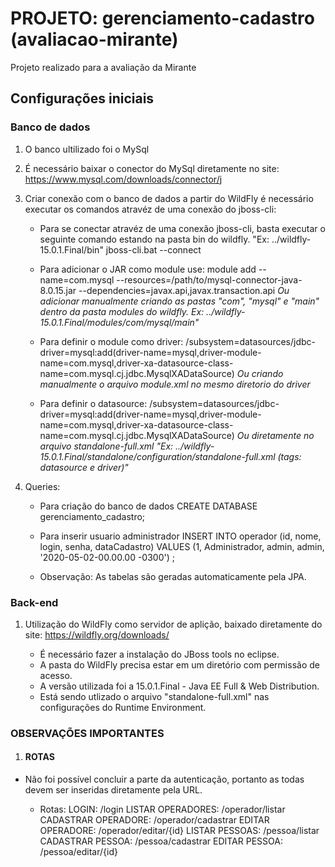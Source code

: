 # PROJETO: gerenciamento-cadastro (avaliacao-mirante)
 Projeto realizado para a avaliação da Mirante

## Configurações iniciais

### Banco de dados
1. O banco ultilizado foi o MySql

2. É necessário baixar o conector do MySql diretamente no site: https://www.mysql.com/downloads/connector/j
3. Criar conexão com o banco de dados a partir do WildFly é necessário executar os comandos atravéz de uma conexão do jboss-cli:

	- Para se conectar atravéz de uma conexão jboss-cli, basta executar o seguinte comando estando na pasta bin do wildfly. "Ex: ../wildfly-15.0.1.Final/bin"
			jboss-cli.bat --connect

	- Para adicionar o JAR como module use: 
			module add --name=com.mysql --resources=/path/to/mysql-connector-java-8.0.15.jar --dependencies=javax.api,javax.transaction.api
	*Ou adicionar manualmente criando as pastas "com", "mysql" e "main" dentro da pasta modules do wildfly. Ex: ../wildfly-15.0.1.Final/modules/com/mysql/main"*

	- Para definir o module como driver:
			/subsystem=datasources/jdbc-driver=mysql:add(driver-name=mysql,driver-module-name=com.mysql,driver-xa-datasource-class-name=com.mysql.cj.jdbc.MysqlXADataSource)
	*Ou criando manualmente o arquivo module.xml no mesmo diretorio do driver*

	- Para definir o datasource:
			/subsystem=datasources/jdbc-driver=mysql:add(driver-name=mysql,driver-module-name=com.mysql,driver-xa-datasource-class-name=com.mysql.cj.jdbc.MysqlXADataSource)
	*Ou diretamente no arquivo standalone-full.xml "Ex:  ../wildfly-15.0.1.Final/standalone/configuration/standalone-full.xml (tags: datasource e driver)"*

3. Queries:

	- Para criação do banco de dados
			CREATE DATABASE gerenciamento_cadastro;

	- Para inserir usuario administrador
			INSERT INTO operador (id, nome, login, senha, dataCadastro) VALUES (1, Administrador, admin, admin, '2020-05-02-00.00.00 -0300') ;

	- Observação: As tabelas são geradas automaticamente pela JPA.

### Back-end
1. Utilização do WildFly como servidor de aplição, baixado diretamente do site: https://wildfly.org/downloads/

	- É necessário fazer a instalação do JBoss tools no eclipse.
	- A pasta do WildFly precisa estar em um diretório com permissão de acesso.
	- A versão utilizada foi a 15.0.1.Final	- Java EE Full & Web Distribution.
	- Está sendo utlizado o arquivo "standalone-full.xml" nas configurações do Runtime Environment.
	


### OBSERVAÇÕES IMPORTANTES

1. #### ROTAS
- Não foi possível concluir a parte da autenticação, portanto as todas devem ser inseridas diretamente pela URL.

	- Rotas:
			LOGIN: /login
			LISTAR OPERADORES: /operador/listar
			CADASTRAR OPERADORE: /operador/cadastrar
			EDITAR OPERADORE: /operador/editar/{id}
			LISTAR PESSOAS: /pessoa/listar
			CADASTRAR PESSOA: /pessoa/cadastrar
			EDITAR PESSOA: /pessoa/editar/{id}
